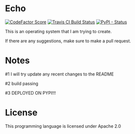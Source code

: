 # Echo

[![CodeFactor Score](https://www.codefactor.io/repository/github/elemental9/echo/badge?style=for-the-badge)](https://www.codefactor.io/repository/github/elemental9/echo)
[![Travis CI Build Status](https://img.shields.io/travis/com/elemental9/Echo/master.svg?style=for-the-badge)](https://travis-ci.com/elemental9/Echo)
[![PyPI - Status](https://img.shields.io/pypi/status/echo-lang.svg?style=for-the-badge)](https://pypi.org/project/echo-lang)

This is an operating system that I am trying to create.

If there are any suggestions, make sure to make a pull request.


# Notes
 
#1 I will try update any recent changes to the README

#2 build passing 

#3 DEPLOYED ON PYPI!!!
# License

This programming language is licensed under Apache 2.0
